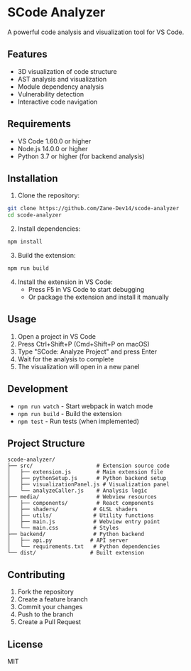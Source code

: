 # SCode Analyzer

A powerful code analysis and visualization tool for VS Code.

## Features

- 3D visualization of code structure
- AST analysis and visualization
- Module dependency analysis
- Vulnerability detection
- Interactive code navigation

## Requirements

- VS Code 1.60.0 or higher
- Node.js 14.0.0 or higher
- Python 3.7 or higher (for backend analysis)

## Installation

1. Clone the repository:
```bash
git clone https://github.com/Zane-Dev14/scode-analyzer
cd scode-analyzer
```

2. Install dependencies:
```bash
npm install
```

3. Build the extension:
```bash
npm run build
```

4. Install the extension in VS Code:
   - Press F5 in VS Code to start debugging
   - Or package the extension and install it manually

## Usage

1. Open a project in VS Code
2. Press Ctrl+Shift+P (Cmd+Shift+P on macOS)
3. Type "SCode: Analyze Project" and press Enter
4. Wait for the analysis to complete
5. The visualization will open in a new panel

## Development

- `npm run watch` - Start webpack in watch mode
- `npm run build` - Build the extension
- `npm test` - Run tests (when implemented)

## Project Structure

```
scode-analyzer/
├── src/                    # Extension source code
│   ├── extension.js        # Main extension file
│   ├── pythonSetup.js      # Python backend setup
│   ├── visualizationPanel.js # Visualization panel
│   └── analyzeCaller.js    # Analysis logic
├── media/                  # Webview resources
│   ├── components/         # React components
│   ├── shaders/           # GLSL shaders
│   ├── utils/             # Utility functions
│   ├── main.js            # Webview entry point
│   └── main.css           # Styles
├── backend/               # Python backend
│   ├── api.py            # API server
│   └── requirements.txt   # Python dependencies
└── dist/                 # Built extension
```

## Contributing

1. Fork the repository
2. Create a feature branch
3. Commit your changes
4. Push to the branch
5. Create a Pull Request

## License

MIT
